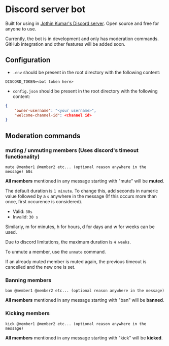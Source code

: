 # Discord server bot

Built for using in [Jothin Kumar's Discord server](https://joth.in/dc). Open source and free for anyone to use.

Currently, the bot is in development and only has moderation commands. GitHub integration and other features will be added soon.

## Configuration

- `.env` should be present in the root directory with the following content:

```env
DISCORD_TOKEN=<bot token here>
```

- `config.json` should be present in the root directory with the following content:

```json
{
    "owner-username": "<your username>",
    "welcome-channel-id": <channel id>
}
```

## Moderation commands

### muting / unmuting members (Uses discord's timeout functionality)

`mute @member1 @member2 etc... (optional reason anywhere in the message) 60s`

**All members** mentioned in any message starting with "mute" will be **muted**.

The default duration is `1 minute`. To change this, add seconds in numeric value followed by a `s` anywhere in the message (If this occurs more than once, first occurence is considered).

- Valid: `30s`
- Invalid: `30 s`

Similarly, m for minutes, h for hours, d for days and w for weeks can be used.

Due to discord limitations, the maximum duration is `4 weeks`.

To unmute a member, use the `unmute` command.

If an already muted member is muted again, the previous timeout is cancelled and the new one is set.

### Banning members

`ban @member1 @member2 etc... (optional reason anywhere in the message)`

**All members** mentioned in any message starting with "ban" will be **banned**.

### Kicking members

`kick @member1 @member2 etc... (optional reason anywhere in the message)`

**All members** mentioned in any message starting with "kick" will be **kicked**.
